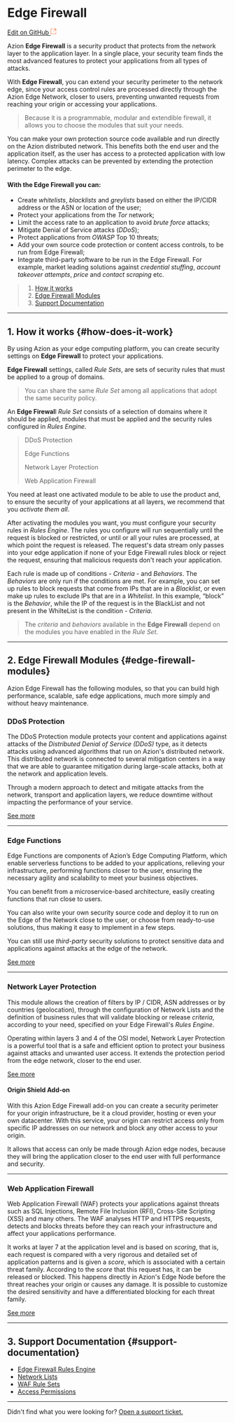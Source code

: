# Edge **Firewall**

[Edit on GitHub <svg width="14" height="14" xmlns="http://www.w3.org/2000/svg"><g fill="none" stroke="#F3652B"><path d="M4.81.71H.672v11.43H12.1V8.001" stroke-width=".8"/><path d="M6.87.786h5.155V5.94M6.31 6.5L12.026.786"/></g></svg>](https://github.com/aziontech/docs_en/edit/master/edge-firewall/index.md)

Azion **Edge Firewall** is a security product that protects from the network layer to the application layer. In a single place, your security team finds the most advanced features to protect your applications from all types of attacks.

With **Edge Firewall**, you can extend your security perimeter to the network edge, since your access control rules are processed directly through the Azion Edge Network, closer to users, preventing unwanted requests from reaching your origin or accessing your applications.

> Because it is a programmable, modular and extendible firewall, it allows you to choose the modules that suit your needs.

You can make your own protection source code available and run directly on the Azion distributed network. This benefits both the end user and the application itself, as the user has access to a protected application with low latency. Complex attacks can be prevented by extending the protection perimeter to the edge. 

#### With the Edge Firewall you can: 

- Create *whitelists*, *blacklists* and *greylists* based on either the IP/CIDR address or the ASN or location of the user;
- Protect your applications from the *Tor* network; 
- Limit the access rate to an application to avoid *brute force* attacks;
- Mitigate Denial of Service attacks (*DDoS*);
- Protect applications from *OWASP* Top 10 threats;
- Add your own source code protection or content access controls, to be run from Edge Firewall;
- Integrate third-party software to be run in the Edge Firewall. For example, market leading solutions against *credential stuffing*, *account takeover attempts*, *price* and *contact scraping* etc.

> 1. [How it works](#how-does-it-work)
> 2. [Edge Firewall Modules](#edge-firewall-modules)
> 3. [Support Documentation](#support-documents)

---

## 1. How it works {#how-does-it-work}

By using Azion as your edge computing platform, you can create security settings on **Edge Firewall** to protect your applications.

**Edge Firewall** settings, called *Rule Sets*, are sets of security rules that must be applied to a group of domains. 

> You can share the same *Rule Set* among all applications that adopt the same security policy.

An **Edge Firewal**l *Rule Set* consists of a selection of domains where it should be applied, modules that must be applied and the security rules configured in *Rules Engine*.

> DDoS Protection
>
> Edge Functions
>
> Network Layer Protection
>
> Web Application Firewall

You need at least one activated module to be able to use the product and, to ensure the security of your applications at all layers, we recommend that you *activate them all*.

After activating the modules you want, you must configure your security rules in *Rules Engine*. The rules  you configure will run sequentially until the request is blocked or restricted, or until or all your rules are processed, at which point the request is released. The request's data stream only passes into your edge application if none of your Edge Firewall rules block or reject the request, ensuring that malicious requests don't reach your application.

Each rule is made up of conditions - *Criteria* -  and *Behaviors*. The *Behaviors* are only run if the conditions are met. For example, you can set up rules to block requests that come from IPs that are in a *Blacklist*, or even make up rules to exclude IPs that are in a *Whitelist*. In this example, “block” is the *Behavior*, while the IP of the request is in the BlackList and not present in the WhilteList is the condition - *Criteria*.

> The *criteria* and *behaviors* available in the **Edge Firewall** depend on the modules you have enabled in the *Rule Set*.

---

## 2. Edge Firewall Modules {#edge-firewall-modules}

Azion Edge Firewall has the following modules, so that you can build high performance, scalable, safe edge applications, much more simply and without heavy maintenance.

### DDoS Protection

The DDoS Protection module protects your content and applications against attacks of the *Distributed Denial of Service (DDoS)* type, as it detects attacks using advanced algorithms that run on Azion's distributed network. This distributed network is connected to several mitigation centers in a way that we are able to guarantee mitigation during large-scale attacks, both at the network and application levels. 

Through a modern approach to detect and mitigate attacks from the network, transport and application layers, we reduce downtime without impacting the performance of your service.

[See more](https://www.azion.com/en/documentation/products/ddos-protection/)

---

### Edge Functions

Edge Functions are components of Azion’s Edge Computing Platform, which enable serverless functions to be added to your applications, relieving your infrastructure, performing functions closer to the user, ensuring the necessary agility and scalability to meet your business objectives.

You can benefit from a microservice-based architecture, easily creating functions that run close to users.

You can also write your own security source code and deploy it to run on the Edge of the Network close to the user, or choose from ready-to-use solutions, thus making it easy to implement in a few steps.

You can still use *third-party* security solutions to protect sensitive data and applications against attacks at the edge of the network.

[See more](https://www.azion.com/en/documentation/products/edge-firewall/edge-functions-instances/)

---

### Network Layer Protection

This module allows the creation of filters by IP / CIDR, ASN addresses or by countries (geolocation), through the configuration of Network Lists and the definition of business rules that will validate blocking or release *criteria*, according to your need, specified on your Edge Firewall's *Rules Engine*.

Operating within layers 3 and 4 of the OSI model, Network Layer Protection is a powerful tool that is a safe and efficient option to protect your business against attacks and unwanted user access. It extends the protection period from the edge network, closer to the end user.

[See more](https://www.azion.com/en/documentation/products/network-layer-protection/)

####  Origin Shield Add-on

With this Azion Edge Firewall add-on you can create a security perimeter for your origin infrastructure, be it a cloud provider, hosting or even your own datacenter. With this service, your origin can restrict access only from specific IP addresses on our network and block any other access to your origin.

It allows that access can only be made through Azion edge nodes, because they will bring the application closer to the end user with full performance and security.

---

### Web Application Firewall

Web Application Firewall (WAF) protects your applications against threats such as SQL Injections, Remote File Inclusion (RFI), Cross-Site Scripting (XSS) and many others. The WAF analyses HTTP and HTTPS requests, detects and blocks threats before they can reach your infrastructure and affect your applications performance.

It works at layer 7 at the application level and is based on *scoring*, that is, each request is compared with a very rigorous and detailed set of application patterns and is given a *score*, which is associated with a certain threat family. According to the *score* that this request has, it can be released or blocked. This happens directly in Azion's Edge Node before the threat reaches your origin or causes any damage. It is possible to customize the desired sensitivity and have a differentiated blocking for each threat family. 

[See more](https://www.azion.com/en/documentation/products/web-application-firewall/)

---

## 3. Support Documentation {#support-documentation}

- [Edge Firewall Rules Engine](https://www.azion.com/en/documentation/products/edge-firewall/rules-engine/)
- [Network Lists](https://www.azion.com/en/documentation/products/edge-firewall/network-lists/)
- [WAF Rule Sets](https://www.azion.com/en/documentation/products/edge-firewall/waf-rule-sets/)
- [Access Permissions](https://www.azion.com/en/documentation/products/edge-firewall/access-permissions/)

---

Didn't find what you were looking for? [Open a support ticket.](https://tickets.azion.com/)
